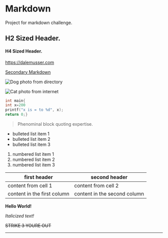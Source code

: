 # Markdown
Project for markdown challenge.

## H2 Sized Header.

#### H4 Sized Header.

<https://dalemusser.com>

[Secondary Markdown](https://github.com/james2067/Markdown/blob/master/Secondary.md)

![Dog photo from directory](C:\Users\james\Documents\School\Markdown\th)

![Cat photo from internet](https://media.mnn.com/assets/images/2016/02/angry-cat.jpg.838x0_q80.jpg)

```C
int main{
int x=200
printf("x is = to %d", x);
return 0;}
```

> Phenominal block quoting expertise.

* bulleted list item 1
* bulleted list item 2
* bulleted list item 3

1. numbered list item 1
2. numbered list item 2
3. numbered list item 3

first header | second header
------------ | -------------
content from cell 1 | content from cell 2
content in the first column | content in the second column

**Hello World!**

*Italicized text!*

~~STRIKE 3 YOURE OUT~~

___
